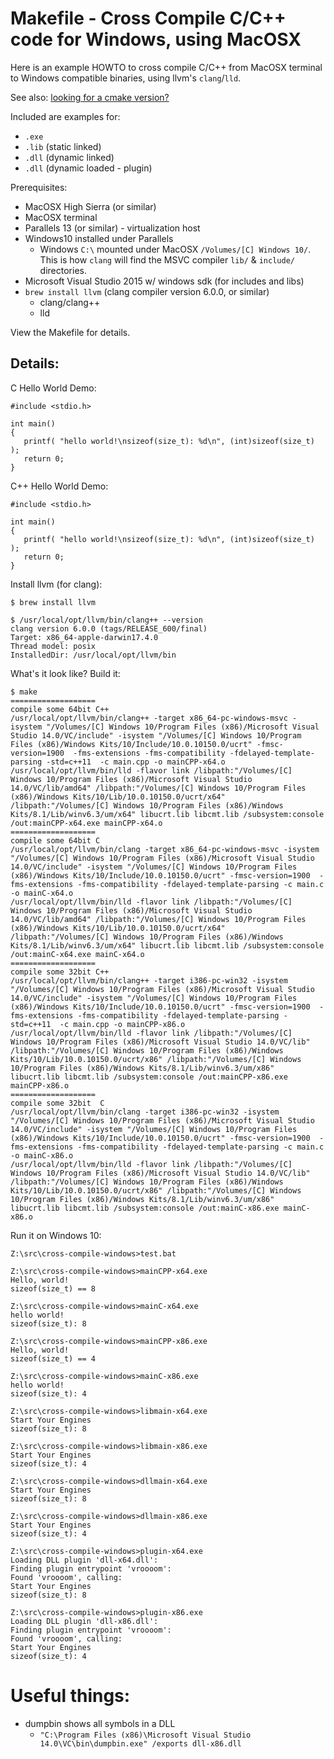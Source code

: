 
# Makefile - Cross Compile C/C++ code for Windows, using MacOSX

Here is an example HOWTO to cross compile C/C++ from MacOSX terminal to Windows compatible binaries, using llvm's `clang`/`lld`.

See also: [looking for a cmake version?](../cmake_example/README.md)

Included are examples for:
- `.exe`
- `.lib` (static linked)
- `.dll` (dynamic linked)
- `.dll` (dynamic loaded - plugin)

Prerequisites:
- MacOSX High Sierra (or similar)
- MacOSX terminal
- Parallels 13 (or similar) - virtualization host
- Windows10 installed under Parallels
  - Windows `C:\` mounted under MacOSX `/Volumes/[C] Windows 10/`.  This is how `clang` will find the MSVC compiler `lib/` & `include/` directories.
- Microsoft Visual Studio 2015 w/ windows sdk (for includes and libs)
- `brew install llvm`  (clang compiler version 6.0.0, or similar)
  - clang/clang++
  - lld

View the Makefile for details.

## Details:

C Hello World Demo:
```
#include <stdio.h>

int main()
{
   printf( "hello world!\nsizeof(size_t): %d\n", (int)sizeof(size_t) );
   return 0;
}
```

C++ Hello World Demo:
```
#include <stdio.h>

int main()
{
   printf( "hello world!\nsizeof(size_t): %d\n", (int)sizeof(size_t) );
   return 0;
}
```

Install llvm (for clang):
```
$ brew install llvm

$ /usr/local/opt/llvm/bin/clang++ --version
clang version 6.0.0 (tags/RELEASE_600/final)
Target: x86_64-apple-darwin17.4.0
Thread model: posix
InstalledDir: /usr/local/opt/llvm/bin
```

What's it look like?
Build it:
```
$ make
===================
compile some 64bit C++
/usr/local/opt/llvm/bin/clang++ -target x86_64-pc-windows-msvc -isystem "/Volumes/[C] Windows 10/Program Files (x86)/Microsoft Visual Studio 14.0/VC/include" -isystem "/Volumes/[C] Windows 10/Program Files (x86)/Windows Kits/10/Include/10.0.10150.0/ucrt" -fmsc-version=1900  -fms-extensions -fms-compatibility -fdelayed-template-parsing -std=c++11  -c main.cpp -o mainCPP-x64.o
/usr/local/opt/llvm/bin/lld -flavor link /libpath:"/Volumes/[C] Windows 10/Program Files (x86)/Microsoft Visual Studio 14.0/VC/lib/amd64" /libpath:"/Volumes/[C] Windows 10/Program Files (x86)/Windows Kits/10/Lib/10.0.10150.0/ucrt/x64" /libpath:"/Volumes/[C] Windows 10/Program Files (x86)/Windows Kits/8.1/Lib/winv6.3/um/x64" libucrt.lib libcmt.lib /subsystem:console /out:mainCPP-x64.exe mainCPP-x64.o
===================
compile some 64bit C
/usr/local/opt/llvm/bin/clang -target x86_64-pc-windows-msvc -isystem "/Volumes/[C] Windows 10/Program Files (x86)/Microsoft Visual Studio 14.0/VC/include" -isystem "/Volumes/[C] Windows 10/Program Files (x86)/Windows Kits/10/Include/10.0.10150.0/ucrt" -fmsc-version=1900  -fms-extensions -fms-compatibility -fdelayed-template-parsing -c main.c -o mainC-x64.o
/usr/local/opt/llvm/bin/lld -flavor link /libpath:"/Volumes/[C] Windows 10/Program Files (x86)/Microsoft Visual Studio 14.0/VC/lib/amd64" /libpath:"/Volumes/[C] Windows 10/Program Files (x86)/Windows Kits/10/Lib/10.0.10150.0/ucrt/x64" /libpath:"/Volumes/[C] Windows 10/Program Files (x86)/Windows Kits/8.1/Lib/winv6.3/um/x64" libucrt.lib libcmt.lib /subsystem:console /out:mainC-x64.exe mainC-x64.o
===================
compile some 32bit C++
/usr/local/opt/llvm/bin/clang++ -target i386-pc-win32 -isystem "/Volumes/[C] Windows 10/Program Files (x86)/Microsoft Visual Studio 14.0/VC/include" -isystem "/Volumes/[C] Windows 10/Program Files (x86)/Windows Kits/10/Include/10.0.10150.0/ucrt" -fmsc-version=1900  -fms-extensions -fms-compatibility -fdelayed-template-parsing -std=c++11  -c main.cpp -o mainCPP-x86.o
/usr/local/opt/llvm/bin/lld -flavor link /libpath:"/Volumes/[C] Windows 10/Program Files (x86)/Microsoft Visual Studio 14.0/VC/lib" /libpath:"/Volumes/[C] Windows 10/Program Files (x86)/Windows Kits/10/Lib/10.0.10150.0/ucrt/x86" /libpath:"/Volumes/[C] Windows 10/Program Files (x86)/Windows Kits/8.1/Lib/winv6.3/um/x86" libucrt.lib libcmt.lib /subsystem:console /out:mainCPP-x86.exe mainCPP-x86.o
===================
compile some 32bit  C
/usr/local/opt/llvm/bin/clang -target i386-pc-win32 -isystem "/Volumes/[C] Windows 10/Program Files (x86)/Microsoft Visual Studio 14.0/VC/include" -isystem "/Volumes/[C] Windows 10/Program Files (x86)/Windows Kits/10/Include/10.0.10150.0/ucrt" -fmsc-version=1900  -fms-extensions -fms-compatibility -fdelayed-template-parsing -c main.c -o mainC-x86.o
/usr/local/opt/llvm/bin/lld -flavor link /libpath:"/Volumes/[C] Windows 10/Program Files (x86)/Microsoft Visual Studio 14.0/VC/lib" /libpath:"/Volumes/[C] Windows 10/Program Files (x86)/Windows Kits/10/Lib/10.0.10150.0/ucrt/x86" /libpath:"/Volumes/[C] Windows 10/Program Files (x86)/Windows Kits/8.1/Lib/winv6.3/um/x86" libucrt.lib libcmt.lib /subsystem:console /out:mainC-x86.exe mainC-x86.o

```

Run it on Windows 10:
```
Z:\src\cross-compile-windows>test.bat

Z:\src\cross-compile-windows>mainCPP-x64.exe
Hello, world!
sizeof(size_t) == 8

Z:\src\cross-compile-windows>mainC-x64.exe
hello world!
sizeof(size_t): 8

Z:\src\cross-compile-windows>mainCPP-x86.exe
Hello, world!
sizeof(size_t) == 4

Z:\src\cross-compile-windows>mainC-x86.exe
hello world!
sizeof(size_t): 4

Z:\src\cross-compile-windows>libmain-x64.exe
Start Your Engines
sizeof(size_t): 8

Z:\src\cross-compile-windows>libmain-x86.exe
Start Your Engines
sizeof(size_t): 4

Z:\src\cross-compile-windows>dllmain-x64.exe
Start Your Engines
sizeof(size_t): 8

Z:\src\cross-compile-windows>dllmain-x86.exe
Start Your Engines
sizeof(size_t): 4

Z:\src\cross-compile-windows>plugin-x64.exe
Loading DLL plugin 'dll-x64.dll':
Finding plugin entrypoint 'vroooom':
Found 'vroooom', calling:
Start Your Engines
sizeof(size_t): 8

Z:\src\cross-compile-windows>plugin-x86.exe
Loading DLL plugin 'dll-x86.dll':
Finding plugin entrypoint 'vroooom':
Found 'vroooom', calling:
Start Your Engines
sizeof(size_t): 4
```



# Useful things:
- dumpbin shows all symbols in a DLL
   - `"C:\Program Files (x86)\Microsoft Visual Studio 14.0\VC\bin\dumpbin.exe" /exports dll-x86.dll`


